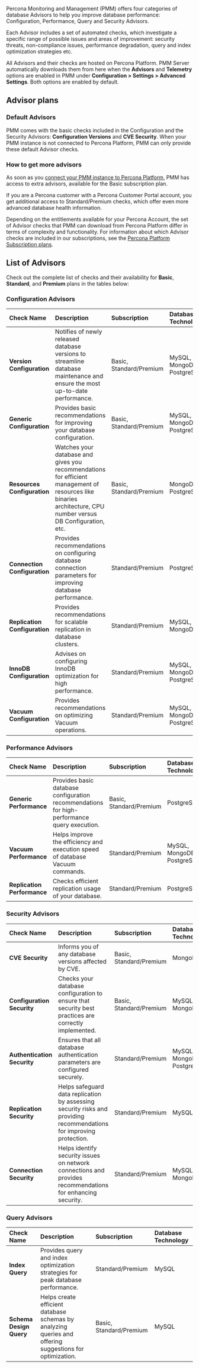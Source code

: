 Percona Monitoring and Management (PMM) offers four categories of database Advisors to help you improve database performance: Configuration, Performance, Query and Security Advisors.

Each Advisor includes a set of automated checks, which investigate a specific range of possible issues and areas of improvement: security threats, non-compliance issues, performance degradation, query and index optimization strategies etc.

All Advisors and their checks are hosted on Percona Platform. PMM Server automatically downloads them from here when the **Advisors** and **Telemetry** options are enabled in PMM under **Configuration > Settings > Advanced Settings**. Both options are enabled by default.

## Advisor plans

### Default Advisors
PMM comes with the basic checks included in the Configuration and the Security Advisors: **Configuration Versions** and **CVE Security**.
When your PMM instance is not connected to Percona Platform, PMM can only provide these default  Advisor checks.

### How to get more advisors
As soon as you [connect your PMM instance to Percona Platform](../docs/connect-pmm.md), PMM has access to extra advisors, available for the Basic subscription plan.

If you are a Percona customer with a Percona Customer Portal account, you get additional access to Standard/Premium checks, which offer even more advanced database health information.

Depending on the entitlements available for your Percona Account, the set of Advisor checks that PMM can download from Percona Platform differ in terms of complexity and functionality. For information about which Advisor checks are included in our subscriptions, see the [Percona Platform Subscription plans](https://www.percona.com/software/percona-platform/subscription).

## List of Advisors
Check out the complete list of checks and their availability for **Basic**, **Standard**, and **Premium** plans in the tables below:


### Configuration Advisors

| Check Name | Description | Subscription | Database Technology|
| :--------- | :---------- | :--- |:--- |
| **Version Configuration** | Notifies of newly released database versions to streamline database maintenance and ensure the most up-to-date performance. |Basic, Standard/Premium | MySQL, MongoDB, PostgreSQL|
| **Generic Configuration** | Provides basic recommendations for improving your database configuration.   | Basic, Standard/Premium |MySQL, MongoDB, PostgreSQL| 
| **Resources Configuration** | Watches your database and gives you recommendations for efficient management of resources like binaries architecture, CPU number versus DB Configuration, etc. | Basic, Standard/Premium | MongoDB, PostgreSQL|
| **Connection Configuration** |Provides recommendations on configuring database connection parameters for improving database performance.  | Standard/Premium |PostgreSQL|
| **Replication Configuration** | Provides recommendations for scalable replication in database clusters. | Standard/Premium | MySQL, MongoDB|
| **InnoDB Configuration** | Advises on configuring InnoDB optimization for high performance. | Standard/Premium | MySQL, MongoDB, PostgreSQL|
| **Vacuum Configuration** | Provides recommendations on optimizing Vacuum operations. | Standard/Premium | MySQL, MongoDB, PostgreSQL|

### Performance Advisors

| Check Name | Description | Subscription | Database Technology|
| :--------- | :---------- | :--- |:--- |
| **Generic Performance** | Provides basic database configuration recommendations for high-performance query execution. | Basic, Standard/Premium | PostgreSQL|
| **Vacuum Performance** | Helps improve the efficiency and execution speed of database Vacuum commands. |  Standard/Premium | MySQL, MongoDB, PostgreSQL|
| **Replication Performance** |Checks efficient replication usage of your database. | Standard/Premium |PostgreSQL|


### Security Advisors
| Check Name | Description | Subscription | Database Technology|
| :--------- | :---------- | :--- |:--- |
| **CVE Security** | Informs you of any database versions affected by CVE. |Basic, Standard/Premium | MongoDB |
| **Configuration Security** | Checks your database configuration to ensure that security best practices are correctly implemented.  | Basic, Standard/Premium |MySQL, MongoDB|
| **Authentication Security** | Ensures that all database authentication parameters are configured securely. | Standard/Premium |MySQL, MongoDB, PostgreSQL|
| **Replication Security** | Helps safeguard data replication by assessing security risks and providing recommendations for improving protection. | Standard/Premium |MySQL|
| **Connection Security** | Helps identify security issues on network connections and provides recommendations for enhancing security. | Standard/Premium |MySQL, MongoDB|

### Query Advisors
| Check Name | Description | Subscription | Database Technology|
| :--------- | :---------- | :--- |:--- |
| **Index Query** | Provides query and index optimization strategies for peak database performance. | Standard/Premium | MySQL |
| **Schema Design Query** | Helps create efficient database schemas by analyzing queries and offering suggestions for optimization. | Basic, Standard/Premium |MySQL|

